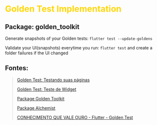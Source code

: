 <div>
<h1 style="color:gold;">Golden Test Implementation</h1>
</div>

## Package: golden_toolkit

Generate snapshots of your Golden tests:
`
flutter test --update-goldens
`

Validate your UI(snapshots) everytime you run:
`
flutter test
`
and create a folder failures if the UI changed

## Fontes:

> [Golden Test: Testando suas páginas](https://medium.com/brasilflutter/golden-test-testando-suas-páginas-parte-1-a8b2b490f4ea)
> 
> [Golden Test: Teste de Widget](https://medium.com/flutterando/golden-test-fazendo-testes-dos-widgets-parte-2-d26b2b770e17)
> 
> [Package Golden Toolkit](https://pub.dev/documentation/golden_toolkit/latest/)
> 
> [Package Alchemist](https://pub.dev/packages/alchemist)
> 
> [CONHECIMENTO QUE VALE OURO - Flutter - Golden Test](https://www.youtube.com/watch?v=1E-qC7x0YzI)
